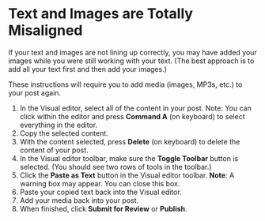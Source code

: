 # Text and Images are Totally Misaligned

If your text and images are not lining up correctly, you may have added your images while you were still working with your text. (The best approach is to add all your text first and then add your images.)

These instructions will require you to add media (images, MP3s, etc.) to your post again.

1. In the Visual editor, select all of the content in your post. Note: You can click within the editor and press **Command A** (on keyboard) to select everything in the editor.
2. Copy the selected content.
3. With the content selected, press **Delete** (on keyboard) to delete the content of your post.
4. In the Visual editor toolbar, make sure the **Toggle Toolbar** button is selected. (You should see two rows of tools in the toolbar.)
5. Click the **Paste as Text** button in the Visual editor toolbar. **Note**: A warning box may appear. You can close this box.
6. Paste your copied text back into the Visual editor.
7. Add your media back into your post.
8. When finished, click **Submit for Review** or **Publish**.
